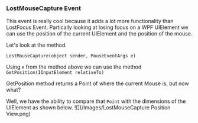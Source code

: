 ### LostMouseCapture Event

This event is really cool because it adds a lot more functionality than LostFocus Event.
Partically looking at losing focus on a WPF UIElement we can use the position of the current UIElement and the position of the mouse.

Let's look at the method.

```LostMouseCapture(object sender, MouseEventArgs e)```

Using `e` from the method above we can use the method `GetPosition(IInputElement relativeTo)`

GetPosition method returns a Point of where the current Mouse is, but now what?

Well, we have the ability to compare that `Point` with the dimensions of the UIElement as shown below.
![](/Images/LostMouseCapture Position View.png)

